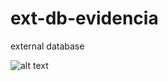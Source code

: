 # ext-db-evidencia
external database


![alt text](http://onelaw.us/images/2020/logos-black/logo-blk-Evidencia.png)
